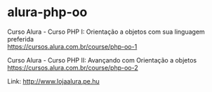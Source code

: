 # alura-php-oo
Curso Alura - Curso PHP I: Orientação a objetos com sua linguagem preferida
</br>https://cursos.alura.com.br/course/php-oo-1

Curso Alura - Curso PHP II: Avançando com Orientação a objetos
</br>https://cursos.alura.com.br/course/php-oo-2

Link: http://www.lojaalura.pe.hu